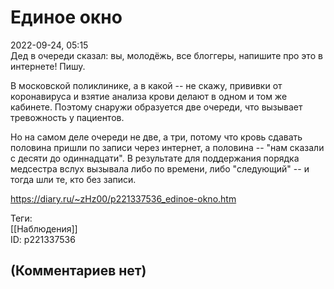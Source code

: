 Единое окно
===========

  
2022-09-24, 05:15  
 Дед в очереди сказал: вы, молодёжь, все блоггеры, напишите про это в интернете! Пишу.   
   
 В московской поликлинике, а в какой -- не скажу, прививки от коронавируса и взятие анализа крови делают в одном и том же кабинете. Поэтому снаружи образуется две очереди, что вызывает тревожность у пациентов.   
   
 Но на самом деле очереди не две, а три, потому что кровь сдавать половина пришли по записи через интернет, а половина -- "нам сказали с десяти до одиннадцати". В результате для поддержания порядка медсестра вслух вызывала либо по времени, либо "следующий" -- и тогда шли те, кто без записи.   
  
<https://diary.ru/~zHz00/p221337536_edinoe-okno.htm>  
  
Теги:  
[[Наблюдения]]  
ID: p221337536  


(Комментариев нет)
------------------